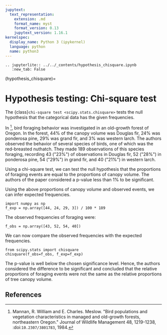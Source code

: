 ```yaml
---
jupytext:
  text_representation:
    extension: .md
    format_name: myst
    format_version: 0.13
    jupytext_version: 1.16.1
kernelspec:
  display_name: Python 3 (ipykernel)
  language: python
  name: python3
---
```


```{eval-rst}
.. jupyterlite:: ../../_contents/hypothesis_chisquare.ipynb
   :new_tab: False
```

(hypothesis_chisquare)=
# Hypothesis testing: Chi-square test

The {class}`chi-square test <scipy.stats.chisquare>` tests the null hypothesis
that the categorical data has the given frequencies.

In [^1], bird foraging behavior was investigated in an old-growth forest of
Oregon. In the forest, 44% of the canopy volume was Douglas fir, 24% was
ponderosa pine, 29% was grand fir, and 3% was western larch. The authors
observed the behavior of several species of birds, one of which was the
red-breasted nuthatch. They made 189 observations of this species foraging,
recording 43 ("23%") of observations in Douglas fir, 52 ("28%") in ponderosa
pine, 54 ("29%") in grand fir, and 40 ("21%") in western larch.

Using a chi-square test, we can test the null hypothesis that the proportions of
foraging events are equal to the proportions of canopy volume. The authors of
the paper considered a p-value less than 1% to be significant.

Using the above proportions of canopy volume and observed events, we can infer
expected frequencies.

```{code-cell} ipython3
import numpy as np
f_exp = np.array([44, 24, 29, 3]) / 100 * 189
```

The observed frequencies of foraging were:

```{code-cell} ipython3
f_obs = np.array([43, 52, 54, 40])
```

We can now compare the observed frequencies with the expected frequencies.

```{code-cell} ipython3
from scipy.stats import chisquare
chisquare(f_obs=f_obs, f_exp=f_exp)
```

The p-value is well below the chosen significance level. Hence, the authors
considered the difference to be significant and concluded that the relative
proportions of foraging events were not the same as the relative proportions of
tree canopy volume.

## References

[^1]: Mannan, R. William and E. Charles. Meslow. "Bird populations and vegetation
 characteristics in managed and old-growth forests, northeastern Oregon."
 Journal of Wildlife Management 48, 1219-1238, :doi:`10.2307/3801783`, 1984.